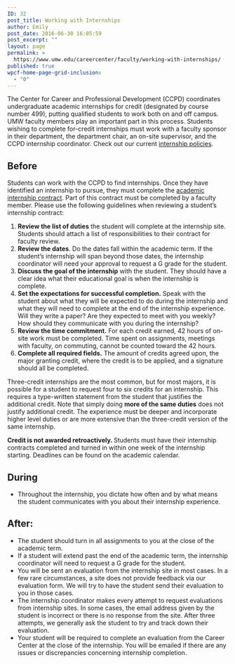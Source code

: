 ```yaml
---
ID: 32
post_title: Working with Internships
author: Emily
post_date: 2016-06-30 16:05:59
post_excerpt: ""
layout: page
permalink: >
  https://www.umw.edu/careercenter/faculty/working-with-internships/
published: true
wpcf-home-page-grid-inclusion:
  - "0"
---
```

The Center for Career and Professional Development (CCPD) coordinates undergraduate academic internships for credit (designated by course number 499), putting qualified students to work both on and off campus. UMW faculty members play an important part in this process. Students wishing to complete for-credit internships must work with a faculty sponsor in their department, the department chair, an on-site supervisor, and the CCPD internship coordinator. Check out our current <a href="http://www.umw.edu/careercenter/students/internships/credit/">internship policies</a>.
<h2>Before</h2>
Students can work with the CCPD to find internships. Once they have identified an internship to pursue, they must complete the <a href="http://www.umw.edu/careercenter/wp-content/uploads/sites/41/2016/08/InternshipContract.pdf">academic internship contract</a>. Part of this contract must be completed by a faculty member. Please use the following guidelines when reviewing a student’s internship contract:
<ol>
 	<li><strong>Review the list of duties</strong> the student will complete at the internship site. Students should attach a list of responsibilities to their contract for faculty review.</li>
 	<li><strong>Review the dates</strong>. Do the dates fall within the academic term. If the student’s internship will span beyond those dates, the internship coordinator will need your approval to request a G grade for the student.</li>
 	<li><strong>Discuss the goal of the internship</strong> with the student. They should have a clear idea what their educational goal is when the internship is complete.</li>
 	<li><strong>Set the expectations for successful completion.</strong> Speak with the student about what they will be expected to do during the internship and what they will need to complete at the end of the internship experience. Will they write a paper? Are they expected to meet with you weekly? How should they communicate with you during the internship?</li>
 	<li><strong>Review the time commitment.</strong> For each credit earned, 42 hours of on-site work must be completed. Time spent on assignments, meetings with faculty, on commuting, cannot be counted toward the 42 hours.</li>
 	<li><strong>Complete all required fields.</strong> The amount of credits agreed upon, the major granting credit, where the credit is to be applied, and a signature should all be completed.</li>
</ol>
Three-credit internships are the most common, but for most majors, it is possible for a student to request four to six credits for an internship. This requires a type-written statement from the student that justifies the additional credit. Note that simply doing <strong>more of the same duties</strong> does not justify additional credit. The experience must be deeper and incorporate higher level duties or are more extensive than the three-credit version of the same internship.

<strong>Credit is not awarded retroactively. </strong>Students must have their internship contracts completed and turned in within one week of the internship starting. Deadlines can be found on the academic calendar.
<h2>During</h2>
<ul>
 	<li>Throughout the internship, you dictate how often and by what means the student communicates with you about their internship experience.</li>
</ul>
<h2>After:</h2>
<ul>
 	<li>The student should turn in all assignments to you at the close of the academic term.</li>
 	<li>If a student will extend past the end of the academic term, the internship coordinator will need to request a G grade for the student.</li>
 	<li>You will be sent an evaluation from the internship site in most cases. In a few rare circumstances, a site does not provide feedback via our evaluation form. We will try to have the student send their evaluation to you in those cases.</li>
 	<li>The internship coordinator makes every attempt to request evaluations from internship sites. In some cases, the email address given by the student is incorrect or there is no response from the site. After three attempts, we generally ask the student to try and track down their evaluation.</li>
 	<li>Your student will be required to complete an evaluation from the Career Center at the close of the internship. You will be emailed if there are any issues or discrepancies concerning internship completion.</li>
</ul>